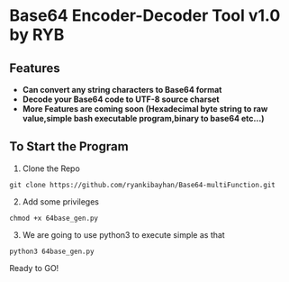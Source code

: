 # Base64 Encoder-Decoder Tool v1.0 by RYB



## Features

- **Can convert any string characters to Base64 format**
- **Decode your Base64 code to UTF-8 source charset**
- **More Features are coming soon (Hexadecimal byte string to raw value,simple bash executable program,binary to base64 etc...)**

## To Start the Program

1. Clone the Repo
```
git clone https://github.com/ryankibayhan/Base64-multiFunction.git
```

2. Add some privileges

```
chmod +x 64base_gen.py
```

3. We are going to use python3 to execute simple as that
```
python3 64base_gen.py
```
Ready to GO!
